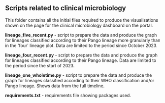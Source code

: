## Scripts related to clinical microbiology

This folder contains all the initial files required to produce the visualisations shown on the page for the clinical microbiology dashboard on the portal.

**lineage_five_recent.py** - script to prepare the data and produce the graph for lineages classified according to their Pango lineage more granularly than in the 'four' lineage plot. Data are limited to the period since October 2023.

**lineage_four_recent.py** - script to prepare the data and produce the graph for lineages classified according to their Pango lineage. Data are limited to the period since the start of 2023.

**lineage_one_wholetime.py** - script to prepare the data and produce the graph for lineages classified according to their WHO classification and/or Pango lineage. Shows data from the full timeline.

**requirements.txt** - requirements file showing packages used.
